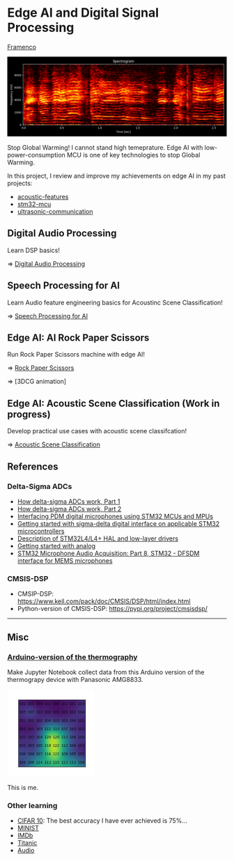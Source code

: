 # Edge AI and Digital Signal Processing

[Framenco](https://youtu.be/NIKWBdthzg4?si=O71p1-v_ynUPurbq)

<img src="doc/screen_shot_cepa_andaluza_cante.png" width=750>

Stop Global Warming! I cannot stand high temeprature. Edge AI with low-power-consumption MCU is one of key technologies to stop Global Warming.

In this project, I review and improve my achievements on edge AI in my past projects:
- [acoustic-features](https://github.com/araobp/acoustic-features)
- [stm32-mcu](https://github.com/araobp/stm32-mcu)
- [ultrasonic-communication](https://github.com/araobp/ultrasonic-communication)

## Digital Audio Processing

Learn DSP basics!

=> [Digital Audio Processing](DigitalAudioProcessing)

## Speech Processing for AI

Learn Audio feature engineering basics for Acoustinc Scene Classification!

=> [Speech Processing for AI](SpeechProcessing)

## Edge AI: AI Rock Paper Scissors

Run Rock Paper Scissors machine with edge AI!

=> [Rock Paper Scissors](RockPaperScissors.md)

=> [3DCG animation]

## Edge AI: Acoustic Scene Classification (Work in progress)

Develop practical use cases with acoustic scene classifcation!

=> [Acoustic Scene Classification](AcousticSceneClassification.md)

## References

### Delta-Sigma ADCs

- [How delta-sigma ADCs work, Part 1](https://www.ti.com/lit/an/slyt423a/slyt423a.pdf?ts=1694396702991)
- [How delta-sigma ADCs work, Part 2](https://www.ti.com/lit/an/slyt438/slyt438.pdf?ts=1694411423855)
- [Interfacing PDM digital microphones using
 STM32 MCUs and MPUs](https://www.st.com/resource/en/application_note/an5027-interfacing-pdm-digital-microphones-using-stm32-mcus-and-mpus-stmicroelectronics.pdf)
- [Getting started with sigma-delta digital interface
on applicable STM32 microcontrollers](https://www.st.com/resource/en/application_note/an4990-getting-started-with-sigmadelta-digital-interface-on-applicable-stm32-microcontrollers-stmicroelectronics.pdf)
- [Description of STM32L4/L4+ HAL and low-layer drivers](https://www.st.com/resource/en/user_manual/um1884-description-of-stm32l4l4-hal-and-lowlayer-drivers-stmicroelectronics.pdf)
- [Getting started with analog](https://wiki.st.com/stm32mcu/wiki/STM32StepByStep:Getting_started_with_analog)
- [STM32 Microphone Audio Acquisition: Part 8, STM32 - DFSDM interface for MEMS microphones](https://youtu.be/uMCTkd0PGRs)

### CMSIS-DSP

- CMSIP-DSP: https://www.keil.com/pack/doc/CMSIS/DSP/html/index.html
- Python-version of CMSIS-DSP: https://pypi.org/project/cmsisdsp/

---
## Misc

### [Arduino-version of the thermography](misc/Arduino)

Make Jupyter Notebook collect data from this Arduino version of the thermograpy device with Panasonic AMG8833.

<img src='doc/me.jpg' width=200>

This is me.

### Other learning
- [CIFAR 10](misc/CIFAR10): The best accuracy I have ever achieved is 75%...
- [MINIST](misc/MNIST)
- [IMDb](misc/IMDb)
- [Titanic](misc/Titanic)
- [Audio](misc/Audio)
